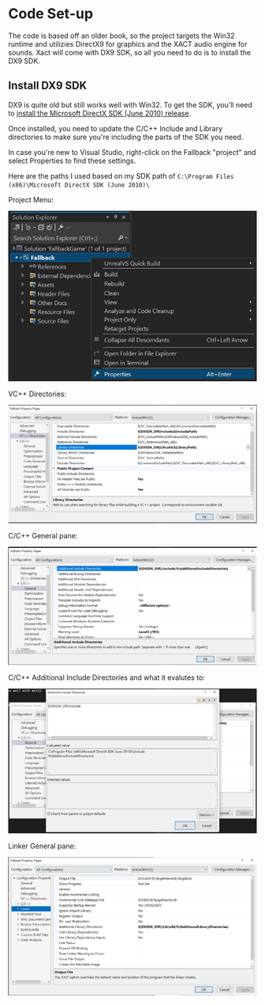 # Code Set-up

The code is based off an older book, so the project targets the Win32 runtime and utilizies DirectX9 for graphics and the XACT audio engine for sounds. Xact will come with DX9 SDK, so all you need to do is to install the DX9 SDK.


## Install DX9 SDK

DX9 is quite old but still works well with Win32. To get the SDK, you'll need to [install the Microsoft DirectX SDK (June 2010) release](https://www.microsoft.com/en-us/download/details.aspx?id=6812).

Once installed, you need to update the C/C++ Include and Library directories to make sure you're including the parts of the SDK you need.

In case you're new to Visual Studio, right-click on the Fallback "project" and select Properties to find these settings.

Here are the paths I used based on my SDK path of `C:\Program Files (x86)\Microsoft DirectX SDK (June 2010)\`

Project Menu:

![project menu](./vs-menu.png)

VC++ Directories:

![VSC++ Directories](./vs-vcpp-dirs.png)

C/C++ General pane:

![cpp general](./vs-general-include-dirs-top.png)

C/C++ Additional Include Directories and what it evalutes to:

![VSC++ additional directories](./vs-general-include-dirs.png)

Linker General pane:

![linker general](./vs-linker.png)
